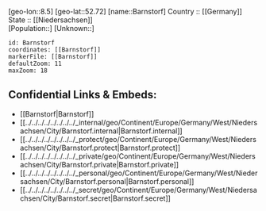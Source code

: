 ﻿---
location: [52.72,8.5] 
mapzoom: [7,12] 
mapmarker: city 
type: City
tags:
- geo/City


SpocWebEntityId: 29030
isDeleted: false
confidential: public

---
[geo-lon::8.5] 
[geo-lat::52.72] 
[name::Barnstorf] 
Country :: [[Germany]]  
State :: [[Niedersachsen]]  
[Population::] 
[Unknown::] 


```leaflet
id: Barnstorf
coordinates: [[Barnstorf]] 
markerFile: [[Barnstorf]] 
defaultZoom: 11 
maxZoom: 18
```


## Confidential Links & Embeds: 
- [[Barnstorf|Barnstorf]]  
- [[../../../../../../../../_internal/geo/Continent/Europe/Germany/West/Niedersachsen/City/Barnstorf.internal|Barnstorf.internal]] 
- [[../../../../../../../../_protect/geo/Continent/Europe/Germany/West/Niedersachsen/City/Barnstorf.protect|Barnstorf.protect]] 
- [[../../../../../../../../_private/geo/Continent/Europe/Germany/West/Niedersachsen/City/Barnstorf.private|Barnstorf.private]] 
- [[../../../../../../../../_personal/geo/Continent/Europe/Germany/West/Niedersachsen/City/Barnstorf.personal|Barnstorf.personal]] 
- [[../../../../../../../../_secret/geo/Continent/Europe/Germany/West/Niedersachsen/City/Barnstorf.secret|Barnstorf.secret]] 
